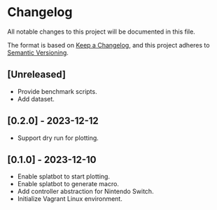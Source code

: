 # Changelog

All notable changes to this project will be documented in this file.

The format is based on [Keep a Changelog](https://keepachangelog.com/en/1.0.0/),
and this project adheres to [Semantic Versioning](https://semver.org/spec/v2.0.0.html).

## [Unreleased]
- Provide benchmark scripts.
- Add dataset.

## [0.2.0] - 2023-12-12
- Support dry run for plotting.

## [0.1.0] - 2023-12-10

- Enable splatbot to start plotting.
- Enable splatbot to generate macro.
- Add controller abstraction for Nintendo Switch.
- Initialize Vagrant Linux environment.
